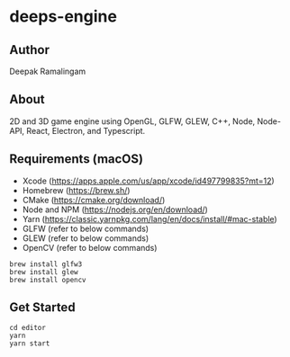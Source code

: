 # deeps-engine

## Author
Deepak Ramalingam

## About
2D and 3D game engine using OpenGL, GLFW, GLEW, C++, Node, Node-API, React, Electron, and Typescript.

## Requirements (macOS)

- Xcode (https://apps.apple.com/us/app/xcode/id497799835?mt=12)
- Homebrew (https://brew.sh/)
- CMake (https://cmake.org/download/)
- Node and NPM (https://nodejs.org/en/download/)
- Yarn (https://classic.yarnpkg.com/lang/en/docs/install/#mac-stable)
- GLFW (refer to below commands)
- GLEW (refer to below commands)
- OpenCV (refer to below commands)

```
brew install glfw3
brew install glew
brew install opencv
```

## Get Started

```
cd editor
yarn
yarn start
```
